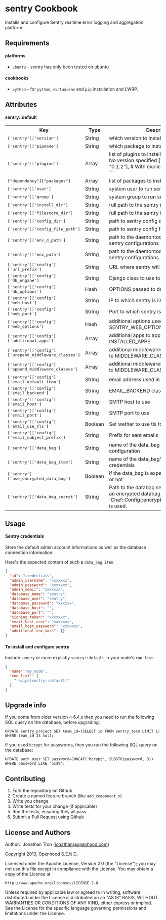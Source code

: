 sentry Cookbook
=================

Installs and configure Sentry realtime error logging and aggregation platform.

Requirements
------------

#### platforms
- `ubuntu` - sentry has only been tested on ubuntu

#### cookbooks
- `python` - for `python`, `virtualenv` and `pip` installation and LWRP.

Attributes
----------

#### sentry::default
<table>
  <tr>
    <th>Key</th>
    <th>Type</th>
    <th>Description</th>
    <th>Default</th>
  </tr>
  <tr>
    <td><tt>['sentry']['version']</tt></td>
    <td>String</td>
    <td>which version to install</td>
    <td><tt>"7.4.3"</tt></td>
  </tr>
  <tr>
    <td><tt>['sentry']['pipname']</tt></td>
    <td>String</td>
    <td>which package to install</td>
    <td><tt>"sentry[postgres]"</tt></td>
  </tr>
  <tr>
    <td><tt>['sentry']['plugins']</tt></td>
    <td>Array</td>
    <td>
      list of plugins to install:
      ```
      [
        "sentry-irc",                 # No version specified
        ["sentry-github", "0.1.2"], # With explicit version specified
      ]
      ```
    </td>
    <td><tt>[["django-secure", "1.0.1"], ["django-bcrypt", "0.9.2"], ["django-sendmail-backend", "0.1.2"]]</tt></td>
  </tr>
  <tr>
    <td><tt>["dependency"]["packages"]</tt></td>
    <td>Array</td>
    <td>list of packages to install</td>
    <td><tt>["libxml2-dev", "libxslt1-dev", "libffi-dev",]</tt></td>
  </tr>
  <tr>
    <td><tt>['sentry']['user']</tt></td>
    <td>String</td>
    <td>system user to run sentry</td>
    <td><tt>"sentry"</tt></td>
  </tr>
  <tr>
    <td><tt>['sentry']['group']</tt></td>
    <td>String</td>
    <td>system group to run sentry</td>
    <td><tt>"sentry"</tt></td>
  </tr>
  <tr>
    <td><tt>['sentry']['install_dir']</tt></td>
    <td>String</td>
    <td>full path to the sentry install directory</td>
    <td><tt>"/opt/sentry/"</tt></td>
  </tr>
  <tr>
    <td><tt>['sentry']['filestore_dir']</tt></td>
    <td>String</td>
    <td>full path to the sentry filestore directory</td>
    <td><tt>"/opt/sentry/data"</tt></td>
  </tr>
  <tr>
    <td><tt>['sentry']['config_dir']</tt></td>
    <td>String</td>
    <td>path to sentry config directory</td>
    <td><tt>"/opt/sentry/etc"</tt></td>
  </tr>
  <tr>
    <td><tt>['sentry']['config_file_path']</tt></td>
    <td>String</td>
    <td>path to sentry config file</td>
    <td><tt>"/opt/sentry/etc/config.py"</tt></td>
  </tr>
  <tr>
    <td><tt>['sentry']['env_d_path']</tt></td>
    <td>String</td>
    <td>path to the daemontool's env.d path for sentry configurations</td>
    <td><tt>"/etc/sentry.d"</tt></td>
  </tr>
  <tr>
    <td><tt>['sentry']['env_path']</tt></td>
    <td>String</td>
    <td>path to the daemontool's env path for sentry configurations</td>
    <td><tt>"/etc/sentry.d/env"</tt></td>
  </tr>
  <tr>
    <td><tt>['sentry']['config']['url_prefix']</tt></td>
    <td>String</td>
    <td>URL where sentry will be accessible</td>
    <td><tt>"http://localhost"</tt></td>
  </tr>
  <tr>
    <td><tt>['sentry']['config']['db_engine']</tt></td>
    <td>String</td>
    <td>Django class to use to connect to database</td>
    <td><tt>"django.db.backends.postgresql_psycopg2"</tt></td>
  </tr>
  <tr>
    <td><tt>['sentry']['config']['db_options']</tt></td>
    <td>Hash</td>
    <td>OPTIONS passed to database config</td>
    <td><tt>{autocommit: true}</tt></td>
  </tr>
  <tr>
    <td><tt>['sentry']['config']['web_host']</tt></td>
    <td>String</td>
    <td>IP to which sentry is listening</td>
    <td><tt>"127.0.0.1"</tt></td>
  </tr>
  <tr>
    <td><tt>['sentry']['config']['web_port']</tt></td>
    <td>String</td>
    <td>Port to which sentry is listening</td>
    <td><tt>9000</tt></td>
  </tr>
  <tr>
    <td><tt>['sentry']['config']['web_options']</tt></td>
    <td>Hash</td>
    <td>additional options used in SENTRY_WEB_OPTIONS</td>
    <td><tt>{"workers": 3, secure_scheme_headers: {"X-FORWARDED-PROTO": 'https'}}</tt></td>
  </tr>
  <tr>
    <td><tt>['sentry']['config']['additional_apps']</tt></td>
    <td>Array</td>
    <td>additional apps to append to INSTALLED_APPS</td>
    <td><tt>["djangosecure", "django_bcrypt"]</tt></td>
  </tr>
  <tr>
    <td><tt>['sentry']['config']['prepend_middleware_classes']</tt></td>
    <td>Array</td>
    <td>additional middlewares classes to prepend to MIDDLEWARE_CLASSES</td>
    <td><tt>["djangosecure.middleware.SecurityMiddleware"]</tt></td>
  </tr>
  <tr>
    <td><tt>['sentry']['config']['append_middleware_classes']</tt></td>
    <td>Array</td>
    <td>additional middlewares classes to append to MIDDLEWARE_CLASSES</td>
    <td><tt>[]</tt></td>
  </tr>
  <tr>
    <td><tt>['sentry']['config']['email_default_from']</tt></td>
    <td>String</td>
    <td>email address used in from of sent emails</td>
    <td><tt>"#{node["sentry"]["user"]}@#{node[:fqdn]}"</tt></td>
  </tr>
  <tr>
    <td><tt>['sentry']['config']['email_backend']</tt></td>
    <td>String</td>
    <td>EMAIL_BACKEND class to use by django</td>
    <td><tt>"django.core.mail.backends.smtp.EmailBackend"</tt></td>
  </tr>
  <tr>
    <td><tt>['sentry']['config']['email_host']</tt></td>
    <td>String</td>
    <td>SMTP host to use</td>
    <td><tt>"localhost"</tt></td>
  </tr>
  <tr>
    <td><tt>['sentry']['config']['email_port']</tt></td>
    <td>String</td>
    <td>SMTP port to use</td>
    <td><tt>25</tt></td>
  </tr>
  <tr>
    <td><tt>['sentry']['config']['email_use_tls']</tt></td>
    <td>Boolean</td>
    <td>Set wether to use tls for auth</td>
    <td><tt>false</tt></td>
  </tr>
  <tr>
    <td><tt>['sentry']['config']['email_subject_prefix']</tt></td>
    <td>String</td>
    <td>Prefix for sent emails</td>
    <td><tt>nil</tt></td>
  </tr>
  <tr>
    <td><tt>['sentry']['data_bag']</tt></td>
    <td>String</td>
    <td>name of the data_bag holding the sentry configuration</td>
    <td><tt>"sentry"</tt></td>
  </tr>
  <tr>
    <td><tt>['sentry']['data_bag_item']</tt></td>
    <td>String</td>
    <td>name of the data_bag's item holding the credentials</td>
    <td><tt>"credentials"</tt></td>
  </tr>
  <tr>
    <td><tt>['sentry']['use_encrypted_data_bag']</tt></td>
    <td>Boolean</td>
    <td>if the data_bag is expected to be encrypted or not</td>
    <td><tt>false</tt></td>
  </tr>
  <tr>
    <td><tt>['sentry']['data_bag_secret']</tt></td>
    <td>String</td>
    <td>Path to the databag secret file when using an encrypted databag, if nil the value from `Chef::Config[:encrypted_data_bag_secret]` is used.</td>
    <td><tt>nil</tt></td>
  </tr>
</table>

Usage
-----

#### Sentry credentials

Store the default admin account informations as well as the database connection
information.

Here's the expected content of such a `data_bag item`:

```json
{
  "id": "credentials",
  "admin_username": "xxxxxxx",
  "admin_password": "xxxxxxx",
  "admin_email": "xxxxxxx",
  "database_name": "sentry",
  "database_user": "sentry",
  "database_password": "xxxxxx",
  "database_host": "",
  "database_port": "",
  "signing_token": "xxxxxxx",
  "email_host_user": "xxxxxxx",
  "email_host_password": "xxxxxxx",
  "additional_env_vars": {}
}
```

#### To install and configure sentry

Include `sentry` or more explictly `sentry::default` in your node's `run_list`:

```json
{
  "name":"my_node",
  "run_list": [
    "recipe[sentry::default]"
  ]
}
```

Upgrade info
------------

If you come from older version < 6.4.x then you need to run the following SQL query on the database, before upgrading:

```
UPDATE sentry_project SET team_id=(SELECT id FROM sentry_team LIMIT 1) WHERE team_id IS null;
```

If you used `bcrypt` for passwords, then you run the following SQL query on the database:

```
UPDATE auth_user SET password=CONCAT('bcrypt', SUBSTR(password, 3)) WHERE password LIKE 'bc$%';
```

Contributing
------------

1. Fork the repository on Github
2. Create a named feature branch (like `add_component_x`)
3. Write you change
4. Write tests for your change (if applicable)
5. Run the tests, ensuring they all pass
6. Submit a Pull Request using Github

License and Authors
-------------------

Author:: Jonathan Tron (<jonathan@openhood.com>)

Copyright 2013, Openhood S.E.N.C.

Licensed under the Apache License, Version 2.0 (the "License");
you may not use this file except in compliance with the License.
You may obtain a copy of the License at

    http://www.apache.org/licenses/LICENSE-2.0

Unless required by applicable law or agreed to in writing, software
distributed under the License is distributed on an "AS IS" BASIS,
WITHOUT WARRANTIES OR CONDITIONS OF ANY KIND, either express or implied.
See the License for the specific language governing permissions and
limitations under the License.
